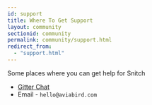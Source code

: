 ```yaml
---
id: support
title: Where To Get Support
layout: community
sectionid: community
permalink: community/support.html
redirect_from:
  - "support.html"
---
```


Some places where you can get help for Snitch

* [Gitter Chat](https://gitter.im/aviabird/snitch)
* Email - `hello@aviabird.com`
